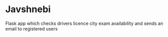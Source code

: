 # Javshnebi
Flask app which checks drivers licence city exam availability and sends an email to registered users
